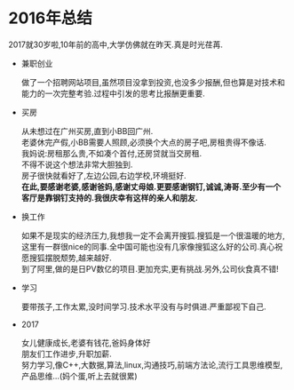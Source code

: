 # 2016年总结

2017就30岁啦,10年前的高中,大学仿佛就在昨天.真是时光荏苒.

- 兼职创业

  做了一个招聘网站项目,虽然项目没拿到投资,也没多少报酬,但也算是对技术和能力的一次完整考验.过程中引发的思考比报酬更重要.

- 买房

  从未想过在广州买房,直到小BB回广州.<br>
  老婆休完产假,小BB需要人照顾,必须换个大点的房子吧,房租贵得不像话.<br>
  我妈说:房租那么贵,不如凑个首付,还房贷就当交房租.<br>
  不得不说这个想法非常大胆独到.<br>
  房子很快就看好了,左边公园,右边学校,环境挺好.<br>
  **在此,要感谢老婆,感谢爸妈,感谢丈母娘.更要感谢钢钉,诚诚,涛哥.至少有一个客厅是靠钢钉支持的.我很庆幸有这样的亲人和朋友.**
  
- 换工作

  如果不是现实的经济压力,我想我一定不会离开搜狐.搜狐是一个很温暖的地方,这里有一群很nice的同事.全中国可能也没有几家像搜狐这么好的公司.真心祝愿搜狐摆脱颓势,越来越好.<br>
  到了阿里,做的是日PV数亿的项目.更加充实,更有挑战.另外,公司伙食真不错!
  
- 学习

  要带孩子,工作太累,没时间学习.技术水平没有与时俱进.严重鄙视下自己.
  
- 2017

  女儿健康成长,老婆有钱花,爸妈身体好<br>
  朋友们工作进步,升职加薪.<br>
  努力学习,像C++,大数据,算法,linux,沟通技巧,前端方法论,流行工具思维模型,产品思维...(妈个蛋,听上去就很累)
